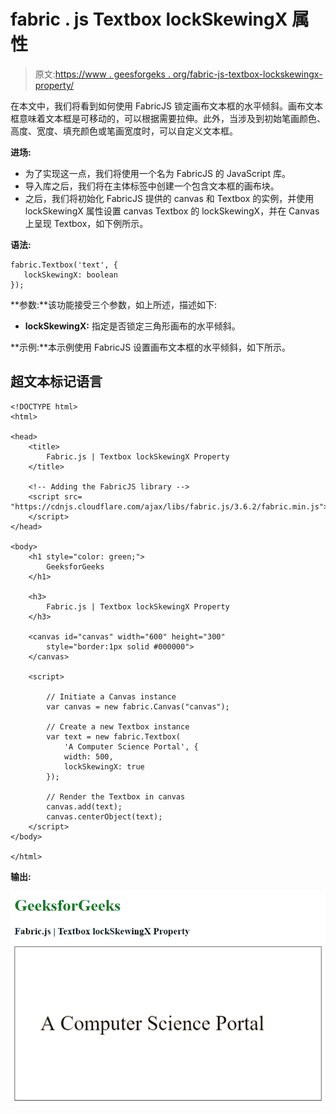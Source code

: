 # fabric . js Textbox lockSkewingX 属性

> 原文:[https://www . geesforgeks . org/fabric-js-textbox-lockskewingx-property/](https://www.geeksforgeeks.org/fabric-js-textbox-lockskewingx-property/)

在本文中，我们将看到如何使用 FabricJS 锁定画布文本框的水平倾斜。画布文本框意味着文本框是可移动的，可以根据需要拉伸。此外，当涉及到初始笔画颜色、高度、宽度、填充颜色或笔画宽度时，可以自定义文本框。

**进场:**

*   为了实现这一点，我们将使用一个名为 FabricJS 的 JavaScript 库。
*   导入库之后，我们将在主体标签中创建一个包含文本框的画布块。
*   之后，我们将初始化 FabricJS 提供的 canvas 和 Textbox 的实例，并使用 lockSkewingX 属性设置 canvas Textbox 的 lockSkewingX，并在 Canvas 上呈现 Textbox，如下例所示。

**语法:**

```
fabric.Textbox('text', {
   lockSkewingX: boolean
});
```

**参数:**该功能接受三个参数，如上所述，描述如下:

*   **lockSkewingX:** 指定是否锁定三角形画布的水平倾斜。

**示例:**本示例使用 FabricJS 设置画布文本框的水平倾斜，如下所示。

## 超文本标记语言

```
<!DOCTYPE html>
<html>

<head>
    <title>
        Fabric.js | Textbox lockSkewingX Property
    </title>

    <!-- Adding the FabricJS library -->
    <script src=
"https://cdnjs.cloudflare.com/ajax/libs/fabric.js/3.6.2/fabric.min.js">
    </script>
</head>

<body>
    <h1 style="color: green;">
        GeeksforGeeks
    </h1>

    <h3>
        Fabric.js | Textbox lockSkewingX Property
    </h3>

    <canvas id="canvas" width="600" height="300"
        style="border:1px solid #000000">
    </canvas>

    <script>

        // Initiate a Canvas instance 
        var canvas = new fabric.Canvas("canvas");

        // Create a new Textbox instance 
        var text = new fabric.Textbox(
            'A Computer Science Portal', {
            width: 500,
            lockSkewingX: true
        });

        // Render the Textbox in canvas 
        canvas.add(text);
        canvas.centerObject(text);
    </script>
</body>

</html>
```

**输出:**

![](img/69d4685a6553124763ef017b7f12ae94.png)